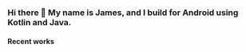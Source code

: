 ### Hi there 👋 My name is James, and I build for Android using Kotlin and Java.

#### Recent works





